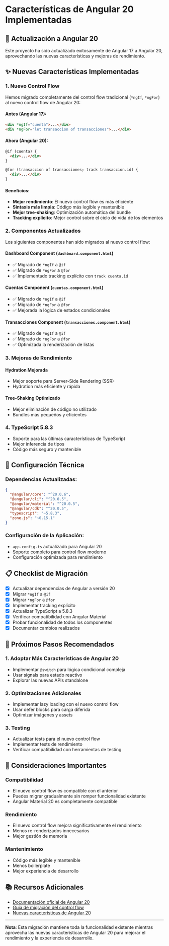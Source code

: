 # Características de Angular 20 Implementadas

## 🚀 Actualización a Angular 20

Este proyecto ha sido actualizado exitosamente de Angular 17 a Angular 20, aprovechando las nuevas características y mejoras de rendimiento.

## ✨ Nuevas Características Implementadas

### 1. Nuevo Control Flow

Hemos migrado completamente del control flow tradicional (`*ngIf`, `*ngFor`) al nuevo control flow de Angular 20:

#### Antes (Angular 17):
```html
<div *ngIf="cuenta">...</div>
<div *ngFor="let transaccion of transacciones">...</div>
```

#### Ahora (Angular 20):
```html
@if (cuenta) {
  <div>...</div>
}

@for (transaccion of transacciones; track transaccion.id) {
  <div>...</div>
}
```

#### Beneficios:
- **Mejor rendimiento**: El nuevo control flow es más eficiente
- **Sintaxis más limpia**: Código más legible y mantenible
- **Mejor tree-shaking**: Optimización automática del bundle
- **Tracking explícito**: Mejor control sobre el ciclo de vida de los elementos

### 2. Componentes Actualizados

Los siguientes componentes han sido migrados al nuevo control flow:

#### Dashboard Component (`dashboard.component.html`)
- ✅ Migrado de `*ngIf` a `@if`
- ✅ Migrado de `*ngFor` a `@for`
- ✅ Implementado tracking explícito con `track cuenta.id`

#### Cuentas Component (`cuentas.component.html`)
- ✅ Migrado de `*ngIf` a `@if`
- ✅ Migrado de `*ngFor` a `@for`
- ✅ Mejorada la lógica de estados condicionales

#### Transacciones Component (`transacciones.component.html`)
- ✅ Migrado de `*ngIf` a `@if`
- ✅ Migrado de `*ngFor` a `@for`
- ✅ Optimizada la renderización de listas

### 3. Mejoras de Rendimiento

#### Hydration Mejorada
- Mejor soporte para Server-Side Rendering (SSR)
- Hydration más eficiente y rápida

#### Tree-Shaking Optimizado
- Mejor eliminación de código no utilizado
- Bundles más pequeños y eficientes

### 4. TypeScript 5.8.3

- Soporte para las últimas características de TypeScript
- Mejor inferencia de tipos
- Código más seguro y mantenible

## 🔧 Configuración Técnica

### Dependencias Actualizadas:
```json
{
  "@angular/core": "^20.0.6",
  "@angular/cli": "^20.0.5",
  "@angular/material": "^20.0.5",
  "@angular/cdk": "^20.0.5",
  "typescript": "~5.8.3",
  "zone.js": "~0.15.1"
}
```

### Configuración de la Aplicación:
- `app.config.ts` actualizado para Angular 20
- Soporte completo para control flow moderno
- Configuración optimizada para rendimiento

## 📋 Checklist de Migración

- [x] Actualizar dependencias de Angular a versión 20
- [x] Migrar `*ngIf` a `@if`
- [x] Migrar `*ngFor` a `@for`
- [x] Implementar tracking explícito
- [x] Actualizar TypeScript a 5.8.3
- [x] Verificar compatibilidad con Angular Material
- [x] Probar funcionalidad de todos los componentes
- [x] Documentar cambios realizados

## 🎯 Próximos Pasos Recomendados

### 1. Adoptar Más Características de Angular 20
- Implementar `@switch` para lógica condicional compleja
- Usar signals para estado reactivo
- Explorar las nuevas APIs standalone

### 2. Optimizaciones Adicionales
- Implementar lazy loading con el nuevo control flow
- Usar defer blocks para carga diferida
- Optimizar imágenes y assets

### 3. Testing
- Actualizar tests para el nuevo control flow
- Implementar tests de rendimiento
- Verificar compatibilidad con herramientas de testing

## 🚨 Consideraciones Importantes

### Compatibilidad
- El nuevo control flow es compatible con el anterior
- Puedes migrar gradualmente sin romper funcionalidad existente
- Angular Material 20 es completamente compatible

### Rendimiento
- El nuevo control flow mejora significativamente el rendimiento
- Menos re-renderizados innecesarios
- Mejor gestión de memoria

### Mantenimiento
- Código más legible y mantenible
- Menos boilerplate
- Mejor experiencia de desarrollo

## 📚 Recursos Adicionales

- [Documentación oficial de Angular 20](https://angular.io/docs)
- [Guía de migración del control flow](https://angular.io/guide/control-flow)
- [Nuevas características de Angular 20](https://blog.angular.io/angular-v20-is-now-available-36d505081d52)

---

**Nota**: Esta migración mantiene toda la funcionalidad existente mientras aprovecha las nuevas características de Angular 20 para mejorar el rendimiento y la experiencia de desarrollo. 